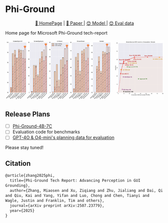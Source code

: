 # Phi-Ground

<p align="center">
   <a href="https://zhangmiaosen2000.github.io/Phi-Ground/" target="_blank">🤖 HomePage</a> | <a href="https://arxiv.org/abs/2507.23779" target="_blank">📄 Paper </a> | <a href="" target="_blank"> 😊 Model </a> | <a href="" target="_blank"> 😊 Eval data </a> 
</p>

Home page for Microsoft Phi-Ground tech-report

![overview](docs/static/images/abstract.png)



## Release Plans

- [ ] [Phi-Ground-4B-7C]()
- [ ] Evaluation code for benchmarks
- [ ] [GPT-4O & O4-mini's planning data for evaluation]()

Please stay tuned!

## Citation
```
@article{zhang2025phi,
  title={Phi-Ground Tech Report: Advancing Perception in GUI Grounding},
  author={Zhang, Miaosen and Xu, Ziqiang and Zhu, Jialiang and Dai, Qi and Qiu, Kai and Yang, Yifan and Luo, Chong and Chen, Tianyi and Wagle, Justin and Franklin, Tim and others},
  journal={arXiv preprint arXiv:2507.23779},
  year={2025}
}
```
